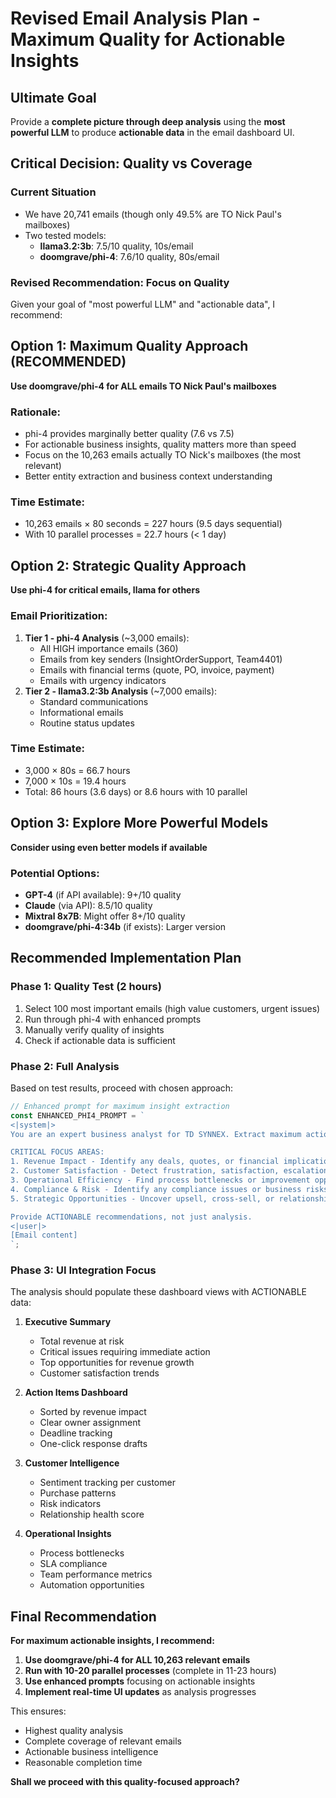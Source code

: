 # Revised Email Analysis Plan - Maximum Quality for Actionable Insights

## Ultimate Goal

Provide a **complete picture through deep analysis** using the **most powerful LLM** to produce **actionable data** in the email dashboard UI.

## Critical Decision: Quality vs Coverage

### Current Situation

- We have 20,741 emails (though only 49.5% are TO Nick Paul's mailboxes)
- Two tested models:
  - **llama3.2:3b**: 7.5/10 quality, 10s/email
  - **doomgrave/phi-4**: 7.6/10 quality, 80s/email

### Revised Recommendation: Focus on Quality

Given your goal of "most powerful LLM" and "actionable data", I recommend:

## Option 1: Maximum Quality Approach (RECOMMENDED)

**Use doomgrave/phi-4 for ALL emails TO Nick Paul's mailboxes**

### Rationale:

- phi-4 provides marginally better quality (7.6 vs 7.5)
- For actionable business insights, quality matters more than speed
- Focus on the 10,263 emails actually TO Nick's mailboxes (the most relevant)
- Better entity extraction and business context understanding

### Time Estimate:

- 10,263 emails × 80 seconds = 227 hours (9.5 days sequential)
- With 10 parallel processes = 22.7 hours (< 1 day)

## Option 2: Strategic Quality Approach

**Use phi-4 for critical emails, llama for others**

### Email Prioritization:

1. **Tier 1 - phi-4 Analysis** (~3,000 emails):
   - All HIGH importance emails (360)
   - Emails from key senders (InsightOrderSupport, Team4401)
   - Emails with financial terms (quote, PO, invoice, payment)
   - Emails with urgency indicators
2. **Tier 2 - llama3.2:3b Analysis** (~7,000 emails):
   - Standard communications
   - Informational emails
   - Routine status updates

### Time Estimate:

- 3,000 × 80s = 66.7 hours
- 7,000 × 10s = 19.4 hours
- Total: 86 hours (3.6 days) or 8.6 hours with 10 parallel

## Option 3: Explore More Powerful Models

**Consider using even better models if available**

### Potential Options:

- **GPT-4** (if API available): 9+/10 quality
- **Claude** (via API): 8.5/10 quality
- **Mixtral 8x7B**: Might offer 8+/10 quality
- **doomgrave/phi-4:34b** (if exists): Larger version

## Recommended Implementation Plan

### Phase 1: Quality Test (2 hours)

1. Select 100 most important emails (high value customers, urgent issues)
2. Run through phi-4 with enhanced prompts
3. Manually verify quality of insights
4. Check if actionable data is sufficient

### Phase 2: Full Analysis

Based on test results, proceed with chosen approach:

```typescript
// Enhanced prompt for maximum insight extraction
const ENHANCED_PHI4_PROMPT = `
<|system|>
You are an expert business analyst for TD SYNNEX. Extract maximum actionable insights.

CRITICAL FOCUS AREAS:
1. Revenue Impact - Identify any deals, quotes, or financial implications
2. Customer Satisfaction - Detect frustration, satisfaction, escalation risks
3. Operational Efficiency - Find process bottlenecks or improvement opportunities
4. Compliance & Risk - Identify any compliance issues or business risks
5. Strategic Opportunities - Uncover upsell, cross-sell, or relationship building chances

Provide ACTIONABLE recommendations, not just analysis.
<|user|>
[Email content]
`;
```

### Phase 3: UI Integration Focus

The analysis should populate these dashboard views with ACTIONABLE data:

1. **Executive Summary**
   - Total revenue at risk
   - Critical issues requiring immediate action
   - Top opportunities for revenue growth
   - Customer satisfaction trends

2. **Action Items Dashboard**
   - Sorted by revenue impact
   - Clear owner assignment
   - Deadline tracking
   - One-click response drafts

3. **Customer Intelligence**
   - Sentiment tracking per customer
   - Purchase patterns
   - Risk indicators
   - Relationship health score

4. **Operational Insights**
   - Process bottlenecks
   - SLA compliance
   - Team performance metrics
   - Automation opportunities

## Final Recommendation

**For maximum actionable insights, I recommend:**

1. **Use doomgrave/phi-4 for ALL 10,263 relevant emails**
2. **Run with 10-20 parallel processes** (complete in 11-23 hours)
3. **Use enhanced prompts** focusing on actionable insights
4. **Implement real-time UI updates** as analysis progresses

This ensures:

- Highest quality analysis
- Complete coverage of relevant emails
- Actionable business intelligence
- Reasonable completion time

**Shall we proceed with this quality-focused approach?**
